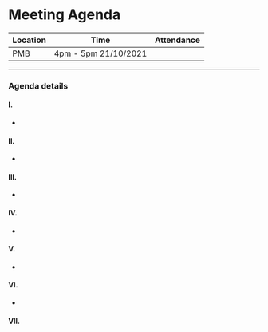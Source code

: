 # Meeting Agenda

| Location | Time                  | Attendance |
| -------- | --------------------- | ---------- |
| PMB      | 4pm - 5pm  21/10/2021 |            |

---

### **Agenda details**

#### Ⅰ.

 - 

#### Ⅱ.

- 

#### Ⅲ.

- 

#### Ⅳ. 

- 

#### Ⅴ.   

- 

#### Ⅵ.  	

- 

#### Ⅶ. 
